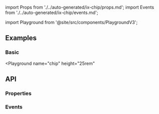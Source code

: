 import Props from './../auto-generated/ix-chip/props.md';
import Events from './../auto-generated/ix-chip/events.md';

import Playground from '@site/src/components/PlaygroundV3';

## Examples

### Basic

<Playground
  name="chip" 
  height="25rem"
  >
</Playground>

## API

### Properties

<Props />

### Events

<Events />
